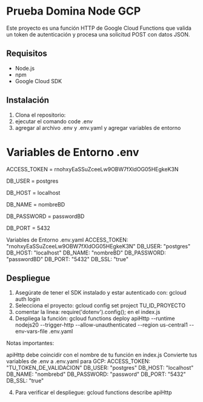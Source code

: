 # Prueba Domina Node GCP

Este proyecto es una función HTTP de Google Cloud Functions que valida un token de autenticación y procesa una solicitud POST con datos JSON.

## Requisitos

- Node.js
- npm
- Google Cloud SDK

## Instalación

1. Clona el repositorio:
2. ejecutar el comando code .env
3. agregar al archivo .env y .env.yaml y agregar        variables de entorno

# Variables de Entorno .env
ACCESS_TOKEN = rnohxyEaSSuZceeLw9OBW7fXldOG05HEgkeK3N

DB_USER = postgres

DB_HOST = localhost

DB_NAME = nombreBD

DB_PASSWORD = passwordBD

DB_PORT = 5432

Variables de Entorno .env.yaml
ACCESS_TOKEN: "rnohxyEaSSuZceeLw9OBW7fXldOG05HEgkeK3N"
DB_USER: "postgres"
DB_HOST: "localhost"
DB_NAME: "nombreBD"
DB_PASSWORD: "passwordBD"
DB_PORT: "5432"
DB_SSL: "true"

## Despliegue
1. Asegúrate de tener el SDK instalado y estar autenticado con: gcloud auth login
2. Selecciona el proyecto: gcloud config set project TU_ID_PROYECTO
3. comentar la linea: require('dotenv').config(); en el index.js
3. Despliega la función:
    gcloud functions deploy apiHttp --runtime nodejs20 --trigger-http --allow-unauthenticated --region us-central1 --env-vars-file .env.yaml

Notas importantes:

apiHttp debe coincidir con el nombre de tu función en index.js
Convierte tus variables de .env a .env.yaml para GCP: ACCESS_TOKEN: "TU_TOKEN_DE_VALIDACION"
DB_USER: "postgres"
DB_HOST: "localhost"
DB_NAME: "nombrebd"
DB_PASSWORD: "password"
DB_PORT: "5432"
DB_SSL: "true"

4. Para verificar el despliegue: gcloud functions describe apiHttp



